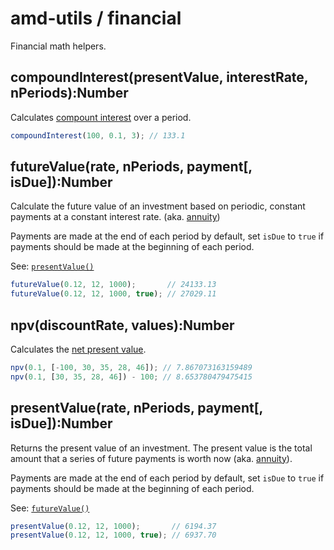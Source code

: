 # amd-utils / financial #

Financial math helpers.



## compoundInterest(presentValue, interestRate, nPeriods):Number

Calculates [compount
interest](http://en.wikipedia.org/wiki/Future_value#Compound_interest) over
a period.

```js
compoundInterest(100, 0.1, 3); // 133.1
```



## futureValue(rate, nPeriods, payment[, isDue]):Number

Calculate the future value of an investment based on periodic, constant
payments at a constant interest rate. (aka.
[annuity](http://en.wikipedia.org/wiki/Annuity_%28finance_theory%29))

Payments are made at the end of each period by default, set `isDue` to `true`
if payments should be made at the beginning of each period.

See: [`presentValue()`](#presentValue)

```js
futureValue(0.12, 12, 1000);       // 24133.13
futureValue(0.12, 12, 1000, true); // 27029.11
```



## npv(discountRate, values):Number

Calculates the [net present value](http://en.wikipedia.org/wiki/Net_present_value).

```js
npv(0.1, [-100, 30, 35, 28, 46]); // 7.867073163159489
npv(0.1, [30, 35, 28, 46]) - 100; // 8.653780479475415
```



## presentValue(rate, nPeriods, payment[, isDue]):Number

Returns the present value of an investment. The present value is the total
amount that a series of future payments is worth now  (aka.
[annuity](http://en.wikipedia.org/wiki/Annuity_%28finance_theory%29)).

Payments are made at the end of each period by default, set `isDue` to `true`
if payments should be made at the beginning of each period.

See: [`futureValue()`](#futureValue)

```js
presentValue(0.12, 12, 1000);       // 6194.37
presentValue(0.12, 12, 1000, true); // 6937.70
```

